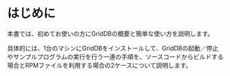 # はじめに
本書では、初めてお使いの方にGridDBの概要と簡単な使い方を説明します。

具体的には、1台のマシンにGridDBをインストールして、GridDBの起動／停止やサンプルプログラムの実行を行う一連の手順を、ソースコードからビルドする場合とRPMファイルを利用する場合の2ケースについて説明します。
